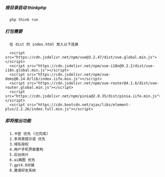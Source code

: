 ##### 根目录启动 thinkphp

      php think run

##### 打包需要

      在 dist 的 index.html 放入以下连接

      <script src="https://cdn.jsdelivr.net/npm/vue@3.2.47/dist/vue.global.min.js"></script>
      <script src="https://cdn.jsdelivr.net/npm/vue-i18n@9.2.2/dist/vue-i18n.global.min.js"></script>
      <script src="https://cdn.jsdelivr.net/npm/vue-demi@0.14.0/lib/index.iife.min.js"></script>
      <script src="https://cdn.jsdelivr.net/npm/vue-router@4.1.6/dist/vue-router.global.min.js"></script>
      <script src="https://cdn.jsdelivr.net/npm/pinia@2.0.35/dist/pinia.iife.min.js"></script>
      <script src="https://cdn.bootcdn.net/ajax/libs/element-plus/2.2.26/index.full.min.js"></script>

##### 即将推出功能

      1.卡密 优先 (已完成)
      2.多场景提示语 优先
      3.域名授权
      4.用户手机界面重构
      5.后台统计
      6.ai画图 优先
      7.gpt4.0对接
      8.邀请好友系统
